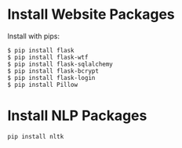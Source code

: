# Install Website Packages 

Install with pips:

```
$ pip install flask 
$ pip install flask-wtf
$ pip install flask-sqlalchemy
$ pip install flask-bcrypt
$ pip install flask-login
$ pip install Pillow
```
# Install NLP Packages



```
pip install nltk 
```
